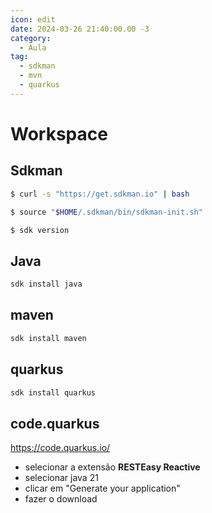 ```yaml
---
icon: edit
date: 2024-03-26 21:40:00.00 -3
category:
  - Aula
tag:
  - sdkman
  - mvn
  - quarkus
---
```

# Workspace

## Sdkman


```bash
$ curl -s "https://get.sdkman.io" | bash
```

```bash
$ source "$HOME/.sdkman/bin/sdkman-init.sh"
```

```bash
$ sdk version
```

## Java

```bash
sdk install java
```

## maven

```bash
sdk install maven
```

## quarkus

```bash
sdk install quarkus
```

## code.quarkus

https://code.quarkus.io/

- selecionar a extensão **RESTEasy Reactive**
- selecionar java 21
- clicar em "Generate your application"
- fazer o download
